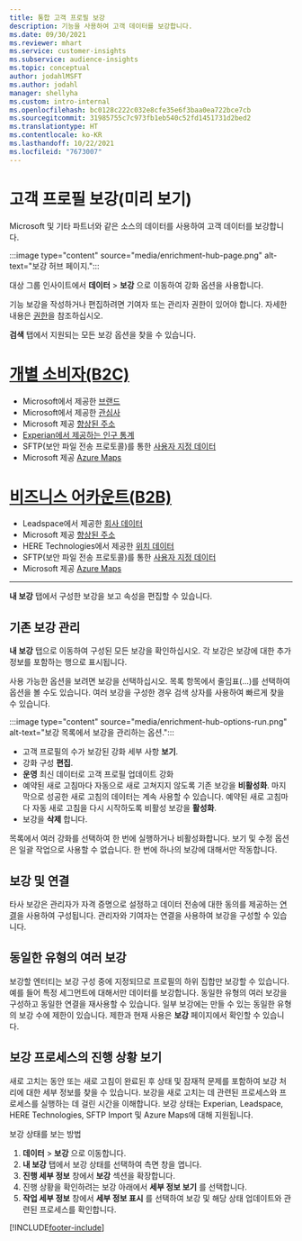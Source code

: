 ```yaml
---
title: 통합 고객 프로필 보강
description: 기능을 사용하여 고객 데이터를 보강합니다.
ms.date: 09/30/2021
ms.reviewer: mhart
ms.service: customer-insights
ms.subservice: audience-insights
ms.topic: conceptual
author: jodahlMSFT
ms.author: jodahl
manager: shellyha
ms.custom: intro-internal
ms.openlocfilehash: bc0128c222c032e8cfe35e6f3baa0ea722bce7cb
ms.sourcegitcommit: 31985755c7c973fb1eb540c52fd1451731d2bed2
ms.translationtype: HT
ms.contentlocale: ko-KR
ms.lasthandoff: 10/22/2021
ms.locfileid: "7673007"
---
```

# <a name="enrichment-for-customer-profiles-preview"></a>고객 프로필 보강(미리 보기)

Microsoft 및 기타 파트너와 같은 소스의 데이터를 사용하여 고객 데이터를 보강합니다.

:::image type="content" source="media/enrichment-hub-page.png" alt-text="보강 허브 페이지.":::

대상 그룹 인사이트에서 **데이터** > **보강** 으로 이동하여 강화 옵션을 사용합니다.  

기능 보강을 작성하거나 편집하려면 기여자 또는 관리자 권한이 있어야 합니다. 자세한 내용은 [권한](permissions.md)을 참조하십시오.

**검색** 탭에서 지원되는 모든 보강 옵션을 찾을 수 있습니다.

# <a name="individual-consumers-b-to-c"></a>[개별 소비자(B2C)](#tab/b2c)

- Microsoft에서 제공한 [브랜드](enrichment-microsoft.md)
- Microsoft에서 제공한 [관심사](enrichment-microsoft.md)
- Microsoft 제공 [향상된 주소](enrichment-enhanced-addresses.md) 
- [Experian에서 제공하는 인구 통계](enrichment-experian.md)
- SFTP(보안 파일 전송 프로토콜)를 통한 [사용자 지정 데이터](enrichment-SFTP-custom-import.md) 
- Microsoft 제공 [Azure Maps](enrichment-azure-maps.md)

# <a name="business-accounts-b-to-b"></a>[비즈니스 어카운트(B2B)](#tab/b2b)

- Leadspace에서 제공한 [회사 데이터](enrichment-leadspace.md)
- Microsoft 제공 [향상된 주소](enrichment-enhanced-addresses.md) 
- HERE Technologies에서 제공한 [위치 데이터](enrichment-here.md) 
- SFTP(보안 파일 전송 프로토콜)를 통한 [사용자 지정 데이터](enrichment-SFTP-custom-import.md) 
- Microsoft 제공 [Azure Maps](enrichment-azure-maps.md)

---

**내 보강** 탭에서 구성한 보강을 보고 속성을 편집할 수 있습니다.

## <a name="manage-existing-enrichments"></a>기존 보강 관리

**내 보강** 탭으로 이동하여 구성된 모든 보강을 확인하십시오. 각 보강은 보강에 대한 추가 정보를 포함하는 행으로 표시됩니다.

사용 가능한 옵션을 보려면 보강을 선택하십시오. 목록 항목에서 줄임표(...)를 선택하여 옵션을 볼 수도 있습니다. 여러 보강을 구성한 경우 검색 상자를 사용하여 빠르게 찾을 수 있습니다.

:::image type="content" source="media/enrichment-hub-options-run.png" alt-text="보강 목록에서 보강을 관리하는 옵션.":::

- 고객 프로필의 수가 보강된 강화 세부 사항 **보기**.
- 강화 구성 **편집**.
- **운영** 최신 데이터로 고객 프로필 업데이트 강화
- 예약된 새로 고침마다 자동으로 새로 고쳐지지 않도록 기존 보강을 **비활성화**. 마지막으로 성공한 새로 고침의 데이터는 계속 사용할 수 있습니다. 예약된 새로 고침마다 자동 새로 고침을 다시 시작하도록 비활성 보강을 **활성화**.
- 보강을 **삭제** 합니다.

목록에서 여러 강화를 선택하여 한 번에 실행하거나 비활성화합니다. 보기 및 수정 옵션은 일괄 작업으로 사용할 수 없습니다. 한 번에 하나의 보강에 대해서만 작동합니다.

## <a name="enrichments-and-connections"></a>보강 및 연결

타사 보강은 관리자가 자격 증명으로 설정하고 데이터 전송에 대한 동의를 제공하는 [연결](connections.md)을 사용하여 구성됩니다. 관리자와 기여자는 연결을 사용하여 보강을 구성할 수 있습니다.  

## <a name="multiple-enrichments-of-the-same-type"></a>동일한 유형의 여러 보강

보강할 엔터티는 보강 구성 중에 지정되므로 프로필의 하위 집합만 보강할 수 있습니다. 예를 들어 특정 세그먼트에 대해서만 데이터를 보강합니다. 동일한 유형의 여러 보강을 구성하고 동일한 연결을 재사용할 수 있습니다. 일부 보강에는 만들 수 있는 동일한 유형의 보강 수에 제한이 있습니다. 제한과 현재 사용은 **보강** 페이지에서 확인할 수 있습니다.

## <a name="see-the-progress-of-the-enrichment-process"></a>보강 프로세스의 진행 상황 보기

새로 고치는 동안 또는 새로 고침이 완료된 후 상태 및 잠재적 문제를 포함하여 보강 처리에 대한 세부 정보를 찾을 수 있습니다. 보강을 새로 고치는 데 관련된 프로세스와 프로세스를 실행하는 데 걸린 시간을 이해합니다. 보강 상태는 Experian, Leadspace, HERE Technologies, SFTP Import 및 Azure Maps에 대해 지원됩니다.

보강 상태를 보는 방법

1. **데이터** > **보강** 으로 이동합니다. 
1. **내 보강** 탭에서 보강 상태를 선택하여 측면 창을 엽니다. 
1. **진행 세부 정보** 창에서 **보강** 섹션을 확장합니다. 
1. 진행 상황을 확인하려는 보강 아래에서 **세부 정보 보기** 를 선택합니다. 
1. **작업 세부 정보** 창에서 **세부 정보 표시** 를 선택하여 보강 및 해당 상태 업데이트와 관련된 프로세스를 확인합니다. 

[!INCLUDE[footer-include](../includes/footer-banner.md)]
